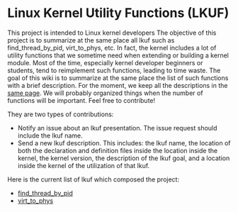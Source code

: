# Linux Kernel Utility Functions (LKUF)

This project is intended to Linux kernel developers The objective of this project is to summarize at the same place all lkuf such as find_thread_by_pid, virt_to_phys, etc.
In fact, the kernel includes a lot of utility functions that we sometime need when extending or building a kernel module.
Most of the time, especially kernel developer beginners or students, tend to reimplement such functions, leading to time waste.
The goal of this wiki is to summarize at the same place the list of such functions with a brief description.
For the moment, we keep all the descriptions in the [same page](lkuf).
We will probably organized things when the number of functions will be important.
Feel free to contribute!

They are two types of contributions:
* Notify an issue about an lkuf presentation. The issue request should include the lkuf name.
* Send a new lkuf description. This includes: the lkuf name, the location of both the declaration and definition files inside 
the location inside the kernel, the kernel version, the description of the lkuf goal, and a location inside the kernel of 
the utilization of that lkuf.

Here is the current list of lkuf which composed the project:
* [find_thread_by_pid](lkuf#find_thread_by_pid)
* [virt_to_phys](lkuf#virt_to_phys)
